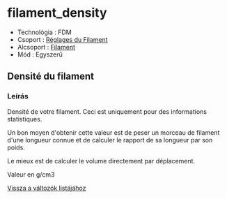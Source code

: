 # filament\_density

* Technológia : FDM
* Csoport : [Réglages du Filament](../filament_settings/filament_settings.md)
* Alcsoport : [Filament](../filament_settings/filament_settings.md#filament)
* Mód : Egyszerű

## Densité du filament

### Leírás

Densité de votre filament. Ceci est uniquement pour des informations statistiques.

Un bon moyen d'obtenir cette valeur est de peser un morceau de filament d'une longueur connue et de calculer le rapport de sa longueur par son poids.

Le mieux est de calculer le volume directement par déplacement.

Valeur en g/cm3

[Vissza a változók listájához](variable_list.md)

